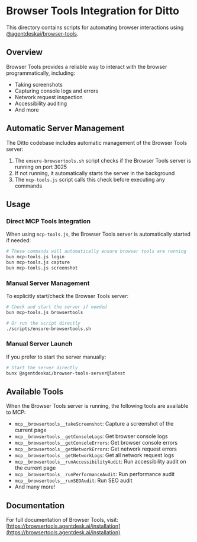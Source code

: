 # Browser Tools Integration for Ditto

This directory contains scripts for automating browser interactions using [@agentdeskai/browser-tools](https://browsertools.agentdesk.ai/installation).

## Overview

Browser Tools provides a reliable way to interact with the browser programmatically, including:
- Taking screenshots
- Capturing console logs and errors
- Network request inspection
- Accessibility auditing
- And more

## Automatic Server Management

The Ditto codebase includes automatic management of the Browser Tools server:

1. The `ensure-browsertools.sh` script checks if the Browser Tools server is running on port 3025
2. If not running, it automatically starts the server in the background
3. The `mcp-tools.js` script calls this check before executing any commands

## Usage

### Direct MCP Tools Integration

When using `mcp-tools.js`, the Browser Tools server is automatically started if needed:

```bash
# These commands will automatically ensure browser tools are running
bun mcp-tools.js login
bun mcp-tools.js capture
bun mcp-tools.js screenshot
```

### Manual Server Management

To explicitly start/check the Browser Tools server:

```bash
# Check and start the server if needed
bun mcp-tools.js browsertools

# Or run the script directly
./scripts/ensure-browsertools.sh
```

### Manual Server Launch

If you prefer to start the server manually:

```bash
# Start the server directly
bunx @agentdeskai/browser-tools-server@latest
```

## Available Tools

When the Browser Tools server is running, the following tools are available to MCP:

- `mcp__browsertools__takeScreenshot`: Capture a screenshot of the current page
- `mcp__browsertools__getConsoleLogs`: Get browser console logs
- `mcp__browsertools__getConsoleErrors`: Get browser console errors
- `mcp__browsertools__getNetworkErrors`: Get network request errors
- `mcp__browsertools__getNetworkLogs`: Get all network request logs
- `mcp__browsertools__runAccessibilityAudit`: Run accessibility audit on the current page
- `mcp__browsertools__runPerformanceAudit`: Run performance audit
- `mcp__browsertools__runSEOAudit`: Run SEO audit
- And many more!

## Documentation

For full documentation of Browser Tools, visit: [https://browsertools.agentdesk.ai/installation](https://browsertools.agentdesk.ai/installation)